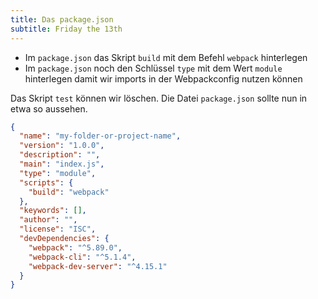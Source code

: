```yaml
---
title: Das package.json
subtitle: Friday the 13th
---
```


- Im `package.json` das Skript `build` mit dem Befehl `webpack` hinterlegen
- Im `package.json` noch den Schlüssel `type` mit dem Wert `module` hinterlegen damit wir imports in der Webpackconfig
  nutzen können

Das Skript `test` können wir löschen. Die Datei `package.json` sollte nun in etwa so aussehen.

```json
{
  "name": "my-folder-or-project-name",
  "version": "1.0.0",
  "description": "",
  "main": "index.js",
  "type": "module",
  "scripts": {
    "build": "webpack"
  },
  "keywords": [],
  "author": "",
  "license": "ISC",
  "devDependencies": {
    "webpack": "^5.89.0",
    "webpack-cli": "^5.1.4",
    "webpack-dev-server": "^4.15.1"
  }
}
```
